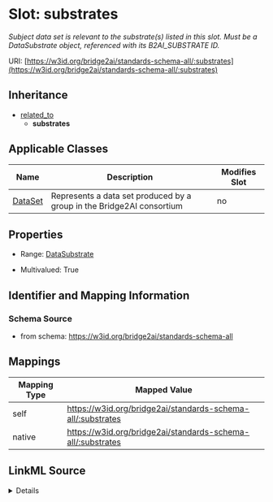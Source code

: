 

# Slot: substrates


_Subject data set is relevant to the substrate(s) listed in this slot. Must be a DataSubstrate object, referenced with its B2AI_SUBSTRATE ID._





URI: [https://w3id.org/bridge2ai/standards-schema-all/:substrates](https://w3id.org/bridge2ai/standards-schema-all/:substrates)




## Inheritance

* [related_to](related_to.md)
    * **substrates**






## Applicable Classes

| Name | Description | Modifies Slot |
| --- | --- | --- |
| [DataSet](DataSet.md) | Represents a data set produced by a group in the Bridge2AI consortium |  no  |







## Properties

* Range: [DataSubstrate](DataSubstrate.md)

* Multivalued: True





## Identifier and Mapping Information







### Schema Source


* from schema: https://w3id.org/bridge2ai/standards-schema-all




## Mappings

| Mapping Type | Mapped Value |
| ---  | ---  |
| self | https://w3id.org/bridge2ai/standards-schema-all/:substrates |
| native | https://w3id.org/bridge2ai/standards-schema-all/:substrates |




## LinkML Source

<details>
```yaml
name: substrates
description: Subject data set is relevant to the substrate(s) listed in this slot.
  Must be a DataSubstrate object, referenced with its B2AI_SUBSTRATE ID.
from_schema: https://w3id.org/bridge2ai/standards-schema-all
rank: 1000
is_a: related_to
domain: DataSet
inherited: true
alias: substrates
domain_of:
- DataSet
range: DataSubstrate
multivalued: true

```
</details>